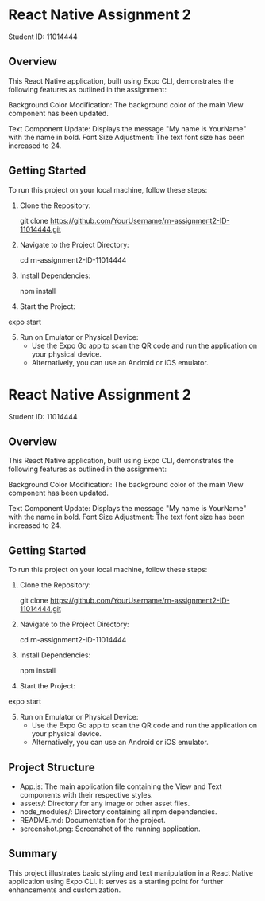 
# React Native Assignment 2

Student ID: 11014444

## Overview
This React Native application, built using Expo CLI, demonstrates the following features as outlined in the assignment:

Background Color Modification: The background color of the main View component has been updated.

Text Component Update: Displays the message "My name is YourName" with the name in bold.
Font Size Adjustment: The text font size has been increased to 24.

## Getting Started

To run this project on your local machine, follow these steps:

1. Clone the Repository:
  
   git clone https://github.com/YourUsername/rn-assignment2-ID-11014444.git
   

2. Navigate to the Project Directory:
  
   cd rn-assignment2-ID-11014444
  

3. Install Dependencies:

   npm install
   

4. Start the Project:
 
 expo start
  

5. Run on Emulator or Physical Device:
   - Use the Expo Go app to scan the QR code and run the application on your physical device.
   - Alternatively, you can use an Android or iOS emulator.

# React Native Assignment 2

Student ID: 11014444

## Overview
This React Native application, built using Expo CLI, demonstrates the following features as outlined in the assignment:

Background Color Modification: The background color of the main View component has been updated.

Text Component Update: Displays the message "My name is YourName" with the name in bold.
Font Size Adjustment: The text font size has been increased to 24.

## Getting Started

To run this project on your local machine, follow these steps:

1. Clone the Repository:
  
   git clone https://github.com/YourUsername/rn-assignment2-ID-11014444.git
   

2. Navigate to the Project Directory:
  
   cd rn-assignment2-ID-11014444
  

3. Install Dependencies:

   npm install
   

4. Start the Project:
 
 expo start
  

5. Run on Emulator or Physical Device:
   - Use the Expo Go app to scan the QR code and run the application on your physical device.
   - Alternatively, you can use an Android or iOS emulator.

## Project Structure

- App.js: The main application file containing the View and Text components with their respective styles.
- assets/: Directory for any image or other asset files.
- node_modules/: Directory containing all npm dependencies.
- README.md: Documentation for the project.
- screenshot.png: Screenshot of the running application.

## Summary

This project illustrates basic styling and text manipulation in a React Native application using Expo CLI. It serves as a starting point for further enhancements and customization.


